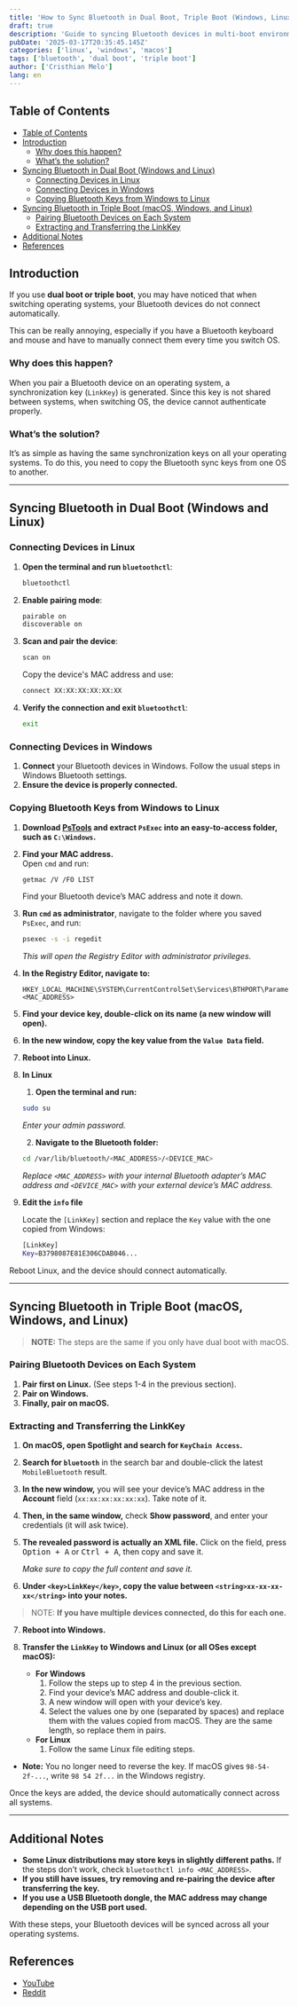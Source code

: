 ```yaml
---
title: 'How to Sync Bluetooth in Dual Boot, Triple Boot (Windows, Linux, macOS)'
draft: true
description: 'Guide to syncing Bluetooth devices in multi-boot environments, preventing connection issues when switching operating systems.'
pubDate: '2025-03-17T20:35:45.145Z'
categories: ['linux', 'windows', 'macos']
tags: ['bluetooth', 'dual boot', 'triple boot']
author: ['Cristhian Melo']
lang: en
---
```


## Table of Contents

<!--toc:start-->

- [Table of Contents](#table-of-contents)
- [Introduction](#introduction)
  - [Why does this happen?](#why-does-this-happen)
  - [What’s the solution?](#whats-the-solution)
- [Syncing Bluetooth in Dual Boot (Windows and Linux)](#syncing-bluetooth-in-dual-boot-windows-and-linux)
  - [Connecting Devices in Linux](#connecting-devices-in-linux)
  - [Connecting Devices in Windows](#connecting-devices-in-windows)
  - [Copying Bluetooth Keys from Windows to Linux](#copying-bluetooth-keys-from-windows-to-linux)
- [Syncing Bluetooth in Triple Boot (macOS, Windows, and Linux)](#syncing-bluetooth-in-triple-boot-macos-windows-and-linux)
  - [Pairing Bluetooth Devices on Each System](#pairing-bluetooth-devices-on-each-system)
  - [Extracting and Transferring the LinkKey](#extracting-and-transferring-the-linkkey)
- [Additional Notes](#additional-notes)
- [References](#references)
<!--toc:end-->

## Introduction

If you use **dual boot or triple boot**, you may have noticed that when switching operating systems, your Bluetooth devices do not connect automatically.

This can be really annoying, especially if you have a Bluetooth keyboard and mouse and have to manually connect them every time you switch OS.

### Why does this happen?

When you pair a Bluetooth device on an operating system, a synchronization key (`LinkKey`) is generated. Since this key is not shared between systems, when switching OS, the device cannot authenticate properly.

### What’s the solution?

It’s as simple as having the same synchronization keys on all your operating systems. To do this, you need to copy the Bluetooth sync keys from one OS to another.

---

## Syncing Bluetooth in Dual Boot (Windows and Linux)

### Connecting Devices in Linux

1. **Open the terminal and run `bluetoothctl`**:

   ```sh
   bluetoothctl
   ```

2. **Enable pairing mode**:

   ```sh
   pairable on
   discoverable on
   ```

3. **Scan and pair the device**:

   ```sh
   scan on
   ```

   Copy the device's MAC address and use:

   ```sh
   connect XX:XX:XX:XX:XX:XX
   ```

4. **Verify the connection and exit `bluetoothctl`**:

   ```sh
   exit
   ```

### Connecting Devices in Windows

1. **Connect** your Bluetooth devices in Windows. Follow the usual steps in Windows Bluetooth settings.
2. **Ensure the device is properly connected.**

### Copying Bluetooth Keys from Windows to Linux

1. **Download [PsTools](https://learn.microsoft.com/en-us/sysinternals/downloads/pstools) and extract `PsExec` into an easy-to-access folder, such as `C:\Windows`.**
2. **Find your MAC address.**  
   Open `cmd` and run:

   ```sh
   getmac /V /FO LIST
   ```

   Find your Bluetooth device’s MAC address and note it down.

3. **Run `cmd` as administrator**, navigate to the folder where you saved `PsExec`, and run:

   ```sh
   psexec -s -i regedit
   ```

   _This will open the Registry Editor with administrator privileges._

4. **In the Registry Editor, navigate to:**

   ```
   HKEY_LOCAL_MACHINE\SYSTEM\CurrentControlSet\Services\BTHPORT\Parameters\Keys\<MAC_ADDRESS>
   ```

5. **Find your device key, double-click on its name (a new window will open).**
6. **In the new window, copy the key value from the `Value Data` field.**
7. **Reboot into Linux.**
8. **In Linux**

   1. **Open the terminal and run:**

   ```sh
   sudo su
   ```

   _Enter your admin password._

   2. **Navigate to the Bluetooth folder:**

   ```sh
   cd /var/lib/bluetooth/<MAC_ADDRESS>/<DEVICE_MAC>
   ```

   _Replace `<MAC_ADDRESS>` with your internal Bluetooth adapter’s MAC address and `<DEVICE_MAC>` with your external device’s MAC address._

9. **Edit the `info` file**

   Locate the `[LinkKey]` section and replace the `Key` value with the one copied from Windows:

   ```sh title="info" {2}
   [LinkKey]
   Key=B3798087E81E306CDAB046...
   ```

Reboot Linux, and the device should connect automatically.

---

## Syncing Bluetooth in Triple Boot (macOS, Windows, and Linux)

> **NOTE:** The steps are the same if you only have dual boot with macOS.

### Pairing Bluetooth Devices on Each System

1. **Pair first on Linux.** (See steps 1-4 in the previous section).
2. **Pair on Windows.**
3. **Finally, pair on macOS.**

### Extracting and Transferring the LinkKey

1. **On macOS, open Spotlight and search for `KeyChain Access`.**
2. **Search for `bluetooth`** in the search bar and double-click the latest `MobileBluetooth` result.
3. **In the new window,** you will see your device’s MAC address in the **Account** field (`xx:xx:xx:xx:xx:xx`). Take note of it.
4. **Then, in the same window,** check **Show password**, and enter your credentials (it will ask twice).
5. **The revealed password is actually an XML file.** Click on the field, press <kbd>Option + A</kbd> or <kbd>Ctrl + A</kbd>, then copy and save it.

   _Make sure to copy the full content and save it._

6. **Under `<key>LinkKey</key>`, copy the value between `<string>xx-xx-xx-xx</string>` into your notes.**

> NOTE: **If you have multiple devices connected, do this for each one.**

7. **Reboot into Windows.**

8. **Transfer the `LinkKey` to Windows and Linux (or all OSes except macOS):**
   - **For Windows**
     1. Follow the steps up to step 4 in the previous section.
     2. Find your device’s MAC address and double-click it.
     3. A new window will open with your device’s key.
     4. Select the values one by one (separated by spaces) and replace them with the values copied from macOS. They are the same length, so replace them in pairs.
   - **For Linux**
     1. Follow the same Linux file editing steps.

- **Note:** You no longer need to reverse the key. If macOS gives `98-54-2f-...`, write `98 54 2f...` in the Windows registry.

Once the keys are added, the device should automatically connect across all systems.

---

## Additional Notes

- **Some Linux distributions may store keys in slightly different paths.** If the steps don’t work, check `bluetoothctl info <MAC_ADDRESS>`.
- **If you still have issues, try removing and re-pairing the device after transferring the key.**
- **If you use a USB Bluetooth dongle, the MAC address may change depending on the USB port used.**

With these steps, your Bluetooth devices will be synced across all your operating systems.

## References

- [YouTube](https://youtu.be/o5nPUUagW_c?si=Ar0cY_jQILe11uyU)
- [Reddit](https://www.reddit.com/r/hackintosh/comments/p5ost3/macos_monterey_and_windows_bluetooth_pairing/)


